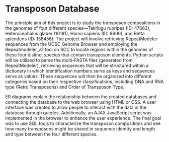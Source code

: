 # Transposon Database

The principle aim of this project is to study the transposon compositions in the genomes of four different species—Takifugu rubripes (ID: 47663), Heterocephalus glaber (10181), Homo sapiens (ID: 9606), and Betta splendens (ID: 158456). The project will involve retrieving RepeatModeler sequences from the UCSC Genome Browser and employing the Repeatmodeler_v2 tool on SCC to locate regions within the genomes of these four distinct species that contain transposon elements. Python scripts will be utilized to parse the multi-FASTA files (generated from RepeatModeler), retrieving sequences that will be structured within a dictionary in which identification numbers serve as keys and sequences serve as values. These sequences will then be organized into different categories based on their respective classifications, including DNA and RNA type (Retro Transposons) and Order of Transposon Type.

ER diagrams explain the relationship between the created databases and connecting the database to the web browser using HTML or CSS. A user interface was created to allow people to interact with the data in the database through queries. Additionally, an AJAX JavaScript script was implemented in the browser to enhance the user experience. The final goal was to use SQL tools to characterize the transposon compositions and see how many transposons might be shared in sequence identity and length and type between the four different species.

